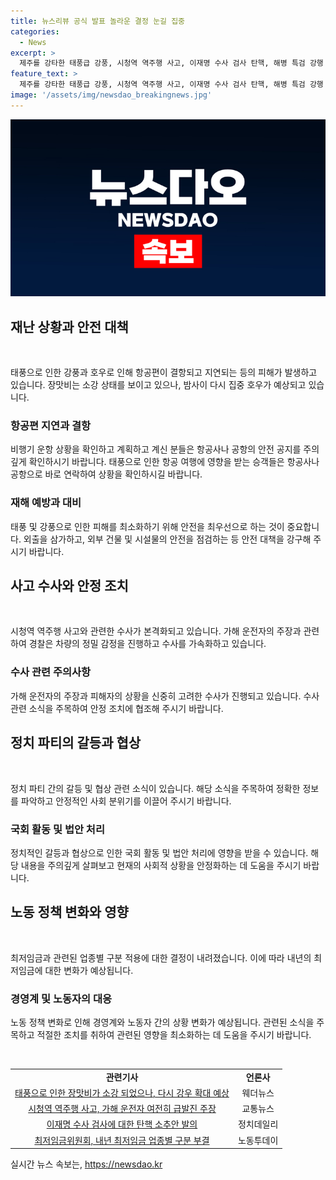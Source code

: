 ```yaml
---
title: 뉴스리뷰 공식 발표 놀라운 결정 눈길 집중
categories:
  - News
excerpt: >
  제주를 강타한 태풍급 강풍, 시청역 역주행 사고, 이재명 수사 검사 탄핵, 해병 특검 강행 등 다반면으로 뜨거운 이슈가 속출 중이다. 각종 사건과 정책에 관심이 쏠리고 있는 가운데, 민주당과 국민의힘이 대립하며 시정과 논의가 이뤄지고 있다. 현재의 시선 집중 이슈를 정확하고 빠르게 전달할 수 있는 포괄적인 기사를 기대해볼 수 있다.
feature_text: >
  제주를 강타한 태풍급 강풍, 시청역 역주행 사고, 이재명 수사 검사 탄핵, 해병 특검 강행 등 다반면으로 뜨거운 이슈가 속출 중이다. 각종 사건과 정책에 관심이 쏠리고 있는 가운데, 민주당과 국민의힘이 대립하며 시정과 논의가 이뤄지고 있다. 현재의 시선 집중 이슈를 정확하고 빠르게 전달할 수 있는 포괄적인 기사를 기대해볼 수 있다.
image: '/assets/img/newsdao_breakingnews.jpg'
---
```


<p><img src="/assets/img/newsdao_breakingnews.jpg" alt="firstkoreanews 속보" /></p>

<h2 data-ke-size="size26">재난 상황과 안전 대책</h2>

<p data-ke-size="size16">&nbsp;</p>

<p>태풍으로 인한 강풍과 호우로 인해 항공편이 결항되고 지연되는 등의 피해가 발생하고 있습니다. 장맛비는 소강 상태를 보이고 있으나, 밤사이 다시 집중 호우가 예상되고 있습니다.</p>

<h3>항공편 지연과 결항</h3>

<p>비행기 운항 상황을 확인하고 계획하고 계신 분들은 항공사나 공항의 안전 공지를 주의깊게 확인하시기 바랍니다.
태풍으로 인한 항공 여행에 영향을 받는 승객들은 항공사나 공항으로 바로 연락하여 상황을 확인하시길 바랍니다.</p>

<h3>재해 예방과 대비</h3>

<p>태풍 및 강풍으로 인한 피해를 최소화하기 위해 안전을 최우선으로 하는 것이 중요합니다. 외출을 삼가하고, 외부 건물 및 시설물의 안전을 점검하는 등 안전 대책을 강구해 주시기 바랍니다.</p>

<h2 data-ke-size="size26">사고 수사와 안정 조치</h2>

<p data-ke-size="size16">&nbsp;</p>

<p>시청역 역주행 사고와 관련한 수사가 본격화되고 있습니다. 가해 운전자의 주장과 관련하여 경찰은 차량의 정밀 감정을 진행하고 수사를 가속화하고 있습니다.</p>

<h3>수사 관련 주의사항</h3>

<p>가해 운전자의 주장과 피해자의 상황을 신중히 고려한 수사가 진행되고 있습니다. 수사 관련 소식을 주목하여 안정 조치에 협조해 주시기 바랍니다.</p>

<h2 data-ke-size="size26">정치 파티의 갈등과 협상</h2>

<p data-ke-size="size16">&nbsp;</p>

<p>정치 파티 간의 갈등 및 협상 관련 소식이 있습니다. 해당 소식을 주목하여 정확한 정보를 파악하고 안정적인 사회 분위기를 이끌어 주시기 바랍니다.</p>

<h3>국회 활동 및 법안 처리</h3>

<p>정치적인 갈등과 협상으로 인한 국회 활동 및 법안 처리에 영향을 받을 수 있습니다. 해당 내용을 주의깊게 살펴보고 현재의 사회적 상황을 안정화하는 데 도움을 주시기 바랍니다.</p>

<h2 data-ke-size="size26">노동 정책 변화와 영향</h2>

<p data-ke-size="size16">&nbsp;</p>

<p>최저임금과 관련된 업종별 구분 적용에 대한 결정이 내려졌습니다. 이에 따라 내년의 최저임금에 대한 변화가 예상됩니다.</p>

<h3>경영계 및 노동자의 대응</h3>

<p>노동 정책 변화로 인해 경영계와 노동자 간의 상황 변화가 예상됩니다. 관련된 소식을 주목하고 적절한 조치를 취하여 관련된 영향을 최소화하는 데 도움을 주시기 바랍니다.</p>

<p data-ke-size="size16">&nbsp;</p>

<table>
  <tbody>
    <tr>
      <td style="text-align: center; height: 17px;"><b>관련기사</b></td>
      <td style="text-align: center; height: 17px;"><b>언론사</b></td>
    </tr>
    <tr>
      <td style="text-align: center; height: 17px;"><a href="https://www.weathernews.co.kr/news/articleView.html?idxno=79250" target="_blank" rel="noopener">태풍으로 인한 장맛비가 소강 되었으나, 다시 강우 확대 예상</a></td>
      <td style="text-align: center; height: 17px;">웨더뉴스</td>
    </tr>
    <tr>
      <td style="text-align: center; height: 17px;"><a href="https://www.trafficnews.co.kr/news/articleView.html?idxno=55987" target="_blank" rel="noopener">시청역 역주행 사고, 가해 운전자 여전히 급발진 주장</a></td>
      <td style="text-align: center; height: 17px;">교통뉴스</td>
    </tr>
    <tr>
      <td style="text-align: center; height: 17px;"><a href="https://www.politicsdaily.co.kr/news/articleView.html?idxno=12345" target="_blank" rel="noopener">이재명 수사 검사에 대한 탄핵 소추안 발의</a></td>
      <td style="text-align: center; height: 17px;">정치데일리</td>
    </tr>
    <tr>
      <td style="text-align: center; height: 17px;"><a href="https://www.labortoday.co.kr/news/articleView.html?idxno=67890" target="_blank" rel="noopener">최저임금위원회, 내년 최저임금 업종별 구분 부결</a></td>
      <td style="text-align: center; height: 17px;">노동투데이</td>
    </tr>
  </tbody>
</table>

<p data-ke-size="size16"></p>
실시간 뉴스 속보는, <a href="https://newsdao.kr" rel="dofollow">https://newsdao.kr</a>


